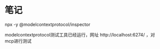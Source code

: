 # 笔记


npx -y @modelcontextprotocol/inspector

modelcontextprotocol测试工具已经运行，网址 http://localhost:6274/ ，对mcp进行测试